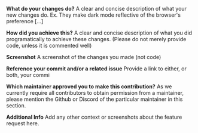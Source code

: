 **What do your changes do?**
A clear and concise description of what your new changes do. Ex. They make dark mode reflective of the browser's preference [...]

**How did you achieve this?**
A clear and concise description of what you did programatically to achieve these changes. (Please do not merely provide code, unless it is commented well)

**Screenshot**
A screenshot of the changes you made (not code)

**Reference your commit and/or a related issue**
Provide a link to either, or both, your commi

**Which maintainer approved you to make this contribution?**
As we currently require all contributors to obtain permission from a maintainer, please mention the Github or Discord of the particular maintainer in this section.

**Additional Info**
Add any other context or screenshots about the feature request here.